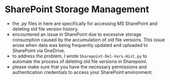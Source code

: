 # SharePoint Storage Management
- the *.py* files in here are specifically for accessing MS SharePoint and deleting old file version history.
- encountered an issue in SharePoint due to excessive storage consumption caused by the accumulation of old file versions. This issue arose when data was being frequently updated and uploaded to SharePoint via OneDrive.
- to address the problem, I wrote `Sharepoint-Del-Vers-Hist.py` to automate the process of deleting old file versions in Sharepoint.
- please make sure that you have the necessary permissions and authentication credentials to access your SharePoint environment.

